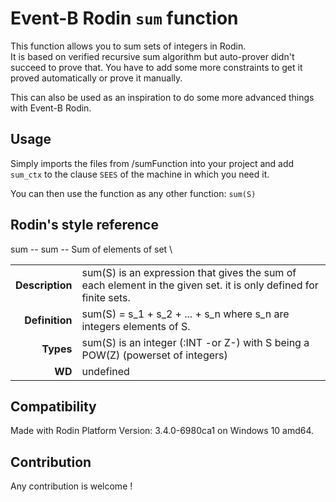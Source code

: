 # Event-B Rodin `sum` function

This function allows you to sum sets of integers in Rodin. \
It is based on verified recursive sum algorithm but auto-prover didn't succeed to prove that. You have to add some more constraints to get it proved automatically or prove it manually.

This can also be used as an inspiration to do some more advanced things with Event-B Rodin.

## Usage

Simply imports the files from /sumFunction into your project and add `sum_ctx` to the clause `SEES` of the machine in which you need it.

You can then use the function as any other function: `sum(S)`

## Rodin's style reference
sum -- sum  -- Sum of elements of set \

| | |
| -:| :- |
| __Description__ | sum(S) is an expression that gives the sum of each element in  the given set. it is only defined for finite sets.|
|__Definition__ | sum(S) = s_1 + s_2 + ... + s_n where s_n are integers elements of S.
|__Types__ | sum(S) is an integer (:INT -or Z-) with S being a POW(Z) (powerset of integers)
|__WD__ | undefined

## Compatibility

Made with Rodin Platform Version: 3.4.0-6980ca1 on Windows 10 amd64.

## Contribution

Any contribution is welcome !
